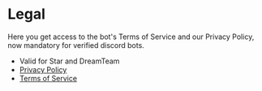 # Legal
Here you get access to the bot's Terms of Service and our Privacy Policy, now mandatory for verified discord bots.
- Valid for Star and DreamTeam
- [Privacy Policy](https://github.com/stardiscordbot/legal/blob/main/Privacy.md)
- [Terms of Service](https://github.com/stardiscordbot/legal/blob/main/TOS.md)

